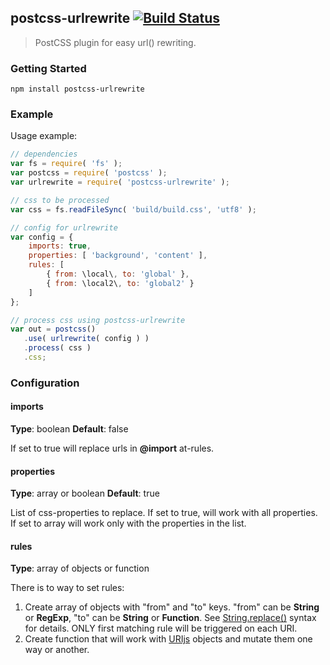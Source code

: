 ## postcss-urlrewrite [![Build Status](https://secure.travis-ci.org/iAdramelk/postcss-urlrewrite.png)](https://travis-ci.org/iAdramelk/postcss-urlrewrite)

> PostCSS plugin for easy url() rewriting.

### Getting Started


```shell
npm install postcss-urlrewrite
```

### Example

Usage example:

```javascript
// dependencies
var fs = require( 'fs' );
var postcss = require( 'postcss' );
var urlrewrite = require( 'postcss-urlrewrite' );

// css to be processed
var css = fs.readFileSync( 'build/build.css', 'utf8' );

// config for urlrewrite
var config = {
    imports: true,
    properties: [ 'background', 'content' ],
    rules: [
        { from: \local\, to: 'global' },
        { from: \local2\, to: 'global2' }
    ]
};

// process css using postcss-urlrewrite
var out = postcss()
   .use( urlrewrite( config ) )
   .process( css )
   .css;
```

### Configuration

#### imports

**Type**: boolean
**Default**: false

If set to true will replace urls in **@import** at-rules.

#### properties

**Type**: array or boolean
**Default**: true

List of css-properties to replace. If set to true, will work with all
properties. If set to array will work only with the properties in the list.

#### rules

**Type**: array of objects or function

There is to way to set rules:

1. Create array of objects with "from" and "to" keys. "from" can be **String** or **RegExp**, "to" can be **String** or **Function**. See [String.replace()](https://developer.mozilla.org/en-US/docs/Web/JavaScript/Reference/Global_Objects/String/replace) syntax for details. ONLY first matching rule will be triggered on each URI.
2. Create function that will work with [URIjs](http://medialize.github.io/URI.js/) objects and mutate them one way or another.
